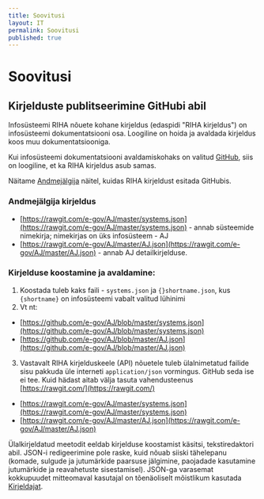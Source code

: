 ```yaml
---
title: Soovitusi
layout: IT
permalink: Soovitusi
published: true
---
```


# Soovitusi

## Kirjelduste publitseerimine GitHubi abil

Infosüsteemi RIHA nõuete kohane kirjeldus (edaspidi "RIHA kirjeldus") on infosüsteemi dokumentatsiooni osa. Loogiline on hoida ja avaldada kirjeldus koos muu dokumentatsiooniga.

Kui infosüsteemi dokumentatsiooni avaldamiskohaks on valitud [GitHub](https://github.com/), siis on loogiline, et ka RIHA kirjeldus asub samas.

Näitame [Andmejälgija](https://github.com/e-gov/AJ) näitel, kuidas RIHA kirjeldust esitada GitHubis.

### Andmejälgija kirjeldus

- [https://rawgit.com/e-gov/AJ/master/systems.json](https://rawgit.com/e-gov/AJ/master/systems.json) - annab süsteemide nimekirja; nimekirjas on üks infosüsteem - AJ
- [https://rawgit.com/e-gov/AJ/master/AJ.json](https://rawgit.com/e-gov/AJ/master/AJ.json) - annab AJ detailkirjelduse.

### Kirjelduse koostamine ja avaldamine:

1. Koostada tuleb kaks faili - `systems.json` ja `{}shortname.json`, kus `{shortname}` on infosüsteemi vabalt valitud lühinimi
2. Vt nt:
  - [https://github.com/e-gov/AJ/blob/master/systems.json](https://github.com/e-gov/AJ/blob/master/systems.json)
  - [https://github.com/e-gov/AJ/blob/master/AJ.json](https://github.com/e-gov/AJ/blob/master/AJ.json)
3. Vastavalt RIHA kirjelduskeele (API) nõuetele tuleb ülalnimetatud failide sisu pakkuda üle interneti `application/json` vormingus. GitHub seda ise ei tee. Kuid hädast aitab välja tasuta vahendusteenus [https://rawgit.com/](https://rawgit.com/)
  - [https://rawgit.com/e-gov/AJ/master/systems.json](https://rawgit.com/e-gov/AJ/master/systems.json)
  - [https://rawgit.com/e-gov/AJ/master/AJ.json](https://rawgit.com/e-gov/AJ/master/AJ.json)

Ülalkirjeldatud meetodit eeldab kirjelduse koostamist käsitsi, tekstiredaktori abil. JSON-i redigeerimine pole raske, kuid nõuab siiski tähelepanu (komade, sulgude ja jutumärkide paarsuse jälgimine, paojadade kasutamine jutumärkide ja reavahetuste sisestamisel). JSON-ga varasemat kokkupuudet mitteomaval kasutajal on tõenäoliselt mõistlikum kasutada [Kirjeldajat](/Kirjeldaja).
